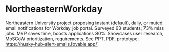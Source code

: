 # NortheasternWorkday
Northeastern University project proposing instant (default), daily, or muted email notifications for Workday job portal. Surveyed 63 students; 73% miss jobs. MVP saves time, boosts applications 30%. Showcases user research, MoSCoW prioritization, requirements. See PPT, PDF, prototype: https://husky-hub-alert-emails.lovable.app/
